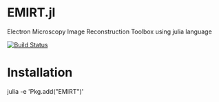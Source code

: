 # EMIRT.jl
Electron Microscopy Image Reconstruction Toolbox using julia language

[![Build Status](https://travis-ci.org/seung-lab/EMIRT.jl.svg?branch=master)](https://travis-ci.org/seung-lab/EMIRT.jl)

# Installation
julia -e 'Pkg.add("EMIRT")'
